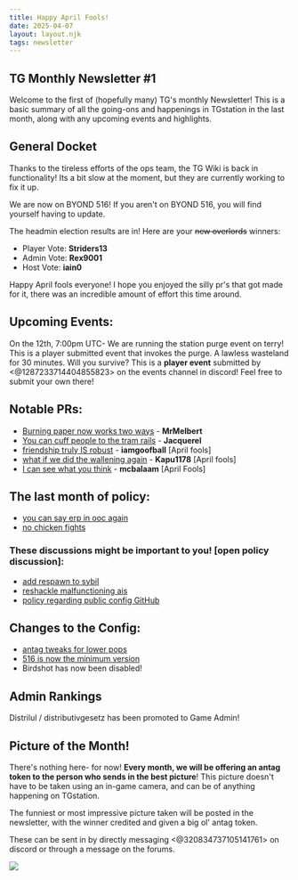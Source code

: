 ```yaml
---
title: Happy April Fools!
date: 2025-04-07
layout: layout.njk
tags: newsletter
---
```

## TG Monthly Newsletter #1

Welcome to the first of (hopefully many) TG's monthly Newsletter!
This is a basic summary of all the going-ons and happenings in TGstation in the last month, along with any upcoming events and highlights.

## General Docket
Thanks to the tireless efforts of the ops team, the TG Wiki is back in functionality! Its a bit slow at the moment, but they are currently working to fix it up.

We are now on BYOND 516! If you aren't on BYOND 516, you will find yourself having to update.

The headmin election results are in! Here are your ~~new overlords~~ winners:
- Player Vote: **Striders13**
- Admin Vote: **Rex9001**
- Host Vote: **iain0**

Happy April fools everyone! I hope you enjoyed the silly pr's that got made for it, there was an incredible amount of effort this time around.

## Upcoming Events:
On the 12th, 7:00pm UTC- We are running the station purge event on terry! This is a player submitted event that invokes the purge. A lawless wasteland for 30 minutes. Will you survive?
This is a **player event** submitted by <@1287233714404855823>  on the events channel in discord! Feel free to submit your own there!

## Notable PRs:
- [Burning paper now works two ways](https://github.com/tgstation/tgstation/pull/90307) - **MrMelbert** 
- [You can cuff people to the tram rails](https://github.com/tgstation/tgstation/pull/90293) - **Jacquerel**
- [friendship truly IS robust](https://github.com/tgstation/tgstation/pull/90293) -  **iamgoofball** [April fools]
- [what if we did the wallening again](https://github.com/tgstation/tgstation/pull/90385) - **Kapu1178** [April fools]
- [I can see what you think](https://github.com/tgstation/tgstation/pull/90372) - **mcbalaam** [April Fools]

## The last month of policy:
- [you can say erp in ooc again](https://forums.tgstation13.org/viewtopic.php?t=38382)
- [no chicken fights](https://forums.tgstation13.org/viewtopic.php?p=773710#p773710)
### These discussions might be important to you! [open policy discussion]:
- [add respawn to sybil](https://forums.tgstation13.org/viewtopic.php?t=38415)
- [reshackle malfunctioning ais](https://forums.tgstation13.org/viewtopic.php?t=38424)
- [policy regarding public config GitHub](https://forums.tgstation13.org/viewtopic.php?t=38500)

## Changes to the Config:
- [antag tweaks for lower pops](https://forums.tgstation13.org/viewtopic.php?t=38500)
- [516 is now the minimum version](https://github.com/tgstation-operations/server-config/pull/32)
- Birdshot has now been disabled!

## Admin Rankings
Distrilul / distributivgesetz has been promoted to Game Admin!

## Picture of the Month!
There's nothing here- for now!
**Every month, we will be offering an antag token to the person who sends in the best picture**! This picture doesn't have to be taken using an in-game camera, and can be of anything happening on TGstation.

The funniest or most impressive picture taken will be posted in the newsletter, with the winner credited and given a big ol' antag token.

These can be sent in by directly messaging <@320834737105141761> on discord or through a message on the forums.

![](/assets/img/newsletter_images/newsletter-04-2025.png)